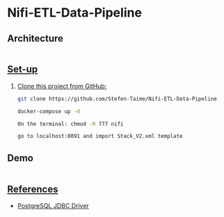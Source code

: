 # Nifi-ETL-Data-Pipeline


## Architecture

<a href="https://zupimages.net/viewer.php?id=22/13/k20c.jpeg"><img src="https://zupimages.net/up/22/13/k20c.jpeg" alt="" />

## Set-up

1. Clone this project from GitHub:

    ```bash
    git clone https://github.com/Stefen-Taime/Nifi-ETL-Data-Pipeline
    
    docker-compose up -d
    
    On the terminal: chmod -R 777 nifi
    
    go to localhost:8091 and import Stack_V2.xml template
    ```




## Demo

<a href="https://zupimages.net/viewer.php?id=22/13/u61j.png"><img src="https://zupimages.net/up/22/13/u61j.png" alt="" />

## References

- [PostgreSQL JDBC Driver](https://jdbc.postgresql.org/download.html)

